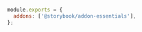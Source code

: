 ```js filename=".storybook/main.js" renderer="common" language="js"
module.exports = {
  addons: ['@storybook/addon-essentials'],
};
```
